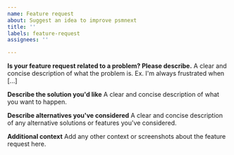 ```yaml
---
name: Feature request
about: Suggest an idea to improve psmnext
title: ''
labels: feature-request
assignees: ''

---
```


<!--
Welcome to psmnext issue tracker! Before creating an issue, please heed the following:

1. This tracker should only be used to report bugs and request features / enhancements to psmnext
    - For questions and general support, checkout the manual https://psmnext.com/docs/user/manual/en or use https://discuss.psmnext.com
2. Use the search function before creating a new issue. Duplicates will be closed and directed to
   the original discussion.
3. When making a feature request, make sure to be as verbose as possible. The better you convey your message, the greater the drive to make it happen.


Please keep in mind that we get many many requests and we can't possibly work on all of them, we prioritize development based on the goals of the product and organization. Feature requests are still welcome as it helps us in research when we do decide to work on the requested feature. 

If you're in urgent need to a feature, please try the following channels to get paid developments done quickly:
1. Certified psmnext partners: https://psmnext.com/partners 
2. Developer community on psmnext forums: https://discuss.psmnext.com/c/developers/5 
3. Telegram group for psmnext/Frappe development work: https://t.me/psmnext_opps 

-->

**Is your feature request related to a problem? Please describe.**
A clear and concise description of what the problem is. Ex. I'm always frustrated when [...]

**Describe the solution you'd like**
A clear and concise description of what you want to happen.

**Describe alternatives you've considered**
A clear and concise description of any alternative solutions or features you've considered.

**Additional context**
Add any other context or screenshots about the feature request here.
